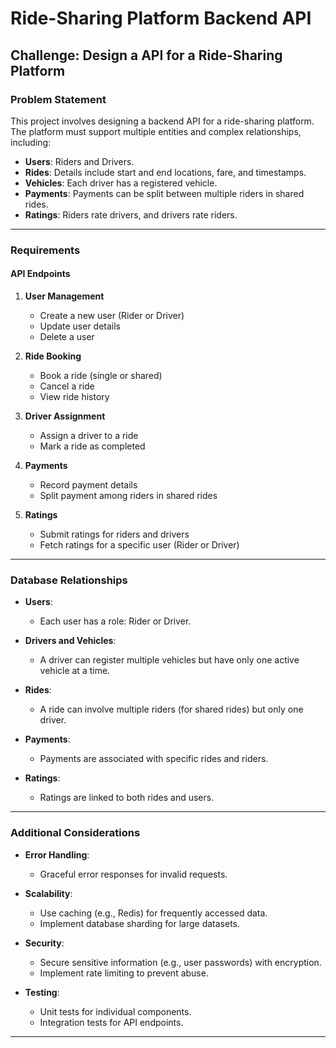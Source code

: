 # Ride-Sharing Platform Backend API

## Challenge: Design a API for a Ride-Sharing Platform

### Problem Statement
This project involves designing a backend API for a ride-sharing platform. The platform must support multiple entities and complex relationships, including:

- **Users**: Riders and Drivers.
- **Rides**: Details include start and end locations, fare, and timestamps.
- **Vehicles**: Each driver has a registered vehicle.
- **Payments**: Payments can be split between multiple riders in shared rides.
- **Ratings**: Riders rate drivers, and drivers rate riders.

---

### Requirements

#### API Endpoints

1. **User Management**
   - Create a new user (Rider or Driver)
   - Update user details
   - Delete a user

2. **Ride Booking**
   - Book a ride (single or shared)
   - Cancel a ride
   - View ride history

3. **Driver Assignment**
   - Assign a driver to a ride
   - Mark a ride as completed

4. **Payments**
   - Record payment details
   - Split payment among riders in shared rides

5. **Ratings**
   - Submit ratings for riders and drivers
   - Fetch ratings for a specific user (Rider or Driver)

---

### Database Relationships

- **Users**:
  - Each user has a role: Rider or Driver.

- **Drivers and Vehicles**:
  - A driver can register multiple vehicles but have only one active vehicle at a time.

- **Rides**:
  - A ride can involve multiple riders (for shared rides) but only one driver.

- **Payments**:
  - Payments are associated with specific rides and riders.

- **Ratings**:
  - Ratings are linked to both rides and users.



---

### Additional Considerations

- **Error Handling**:
  - Graceful error responses for invalid requests.

- **Scalability**:
  - Use caching (e.g., Redis) for frequently accessed data.
  - Implement database sharding for large datasets.

- **Security**:
  - Secure sensitive information (e.g., user passwords) with encryption.
  - Implement rate limiting to prevent abuse.

- **Testing**:
  - Unit tests for individual components.
  - Integration tests for API endpoints.

---



